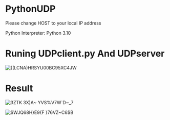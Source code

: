 # PythonUDP
Please change HOST to your local IP address

Python Interpreter: Python 3.10

# Runing UDPclient.py And UDPserver

![{(LCNA)HRSYU00BC95XC4JW](https://github.com/Nanfengzhiwo1/PythonUDP/assets/107869748/6a12d301-e2fd-44dd-8fbc-b03b199cfaf5)

# Result

![3ZTK 3X)A~ YVS%V7W`D~_7](https://github.com/Nanfengzhiwo1/PythonUDP/assets/107869748/303b2cab-e96d-4ad5-8cf3-a349819d7d13)

![$WJQ68H}E9{F }76VZ~C6$B](https://github.com/Nanfengzhiwo1/PythonUDP/assets/107869748/07bc4919-b647-4ab0-aeca-2b0695f77aab)
